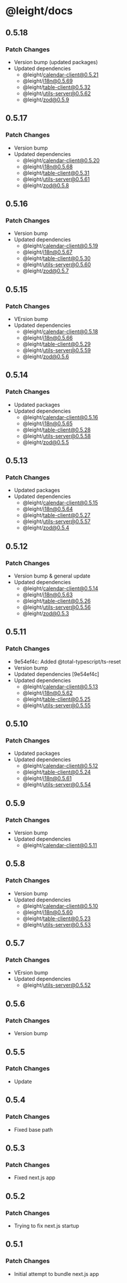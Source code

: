 # @leight/docs

## 0.5.18

### Patch Changes

- Version bump (updated packages)
- Updated dependencies
  - @leight/calendar-client@0.5.21
  - @leight/i18n@0.5.69
  - @leight/table-client@0.5.32
  - @leight/utils-server@0.5.62
  - @leight/zod@0.5.9

## 0.5.17

### Patch Changes

- Version bump
- Updated dependencies
  - @leight/calendar-client@0.5.20
  - @leight/i18n@0.5.68
  - @leight/table-client@0.5.31
  - @leight/utils-server@0.5.61
  - @leight/zod@0.5.8

## 0.5.16

### Patch Changes

- Version bump
- Updated dependencies
  - @leight/calendar-client@0.5.19
  - @leight/i18n@0.5.67
  - @leight/table-client@0.5.30
  - @leight/utils-server@0.5.60
  - @leight/zod@0.5.7

## 0.5.15

### Patch Changes

- VErsion bump
- Updated dependencies
  - @leight/calendar-client@0.5.18
  - @leight/i18n@0.5.66
  - @leight/table-client@0.5.29
  - @leight/utils-server@0.5.59
  - @leight/zod@0.5.6

## 0.5.14

### Patch Changes

- Updated packages
- Updated dependencies
  - @leight/calendar-client@0.5.16
  - @leight/i18n@0.5.65
  - @leight/table-client@0.5.28
  - @leight/utils-server@0.5.58
  - @leight/zod@0.5.5

## 0.5.13

### Patch Changes

- Updated packages
- Updated dependencies
  - @leight/calendar-client@0.5.15
  - @leight/i18n@0.5.64
  - @leight/table-client@0.5.27
  - @leight/utils-server@0.5.57
  - @leight/zod@0.5.4

## 0.5.12

### Patch Changes

- Version bump & general update
- Updated dependencies
  - @leight/calendar-client@0.5.14
  - @leight/i18n@0.5.63
  - @leight/table-client@0.5.26
  - @leight/utils-server@0.5.56
  - @leight/zod@0.5.3

## 0.5.11

### Patch Changes

- 9e54ef4c: Added @total-typescript/ts-reset
- Version bump
- Updated dependencies [9e54ef4c]
- Updated dependencies
  - @leight/calendar-client@0.5.13
  - @leight/i18n@0.5.62
  - @leight/table-client@0.5.25
  - @leight/utils-server@0.5.55

## 0.5.10

### Patch Changes

- Updated packages
- Updated dependencies
  - @leight/calendar-client@0.5.12
  - @leight/table-client@0.5.24
  - @leight/i18n@0.5.61
  - @leight/utils-server@0.5.54

## 0.5.9

### Patch Changes

- Version bump
- Updated dependencies
  - @leight/calendar-client@0.5.11

## 0.5.8

### Patch Changes

- Version bump
- Updated dependencies
  - @leight/calendar-client@0.5.10
  - @leight/i18n@0.5.60
  - @leight/table-client@0.5.23
  - @leight/utils-server@0.5.53

## 0.5.7

### Patch Changes

- VErsion bump
- Updated dependencies
  - @leight/utils-server@0.5.52

## 0.5.6

### Patch Changes

- Version bump

## 0.5.5

### Patch Changes

- Update

## 0.5.4

### Patch Changes

- Fixed base path

## 0.5.3

### Patch Changes

- Fixed next.js app

## 0.5.2

### Patch Changes

- Trying to fix next.js startup

## 0.5.1

### Patch Changes

- Initial attempt to bundle next.js app
